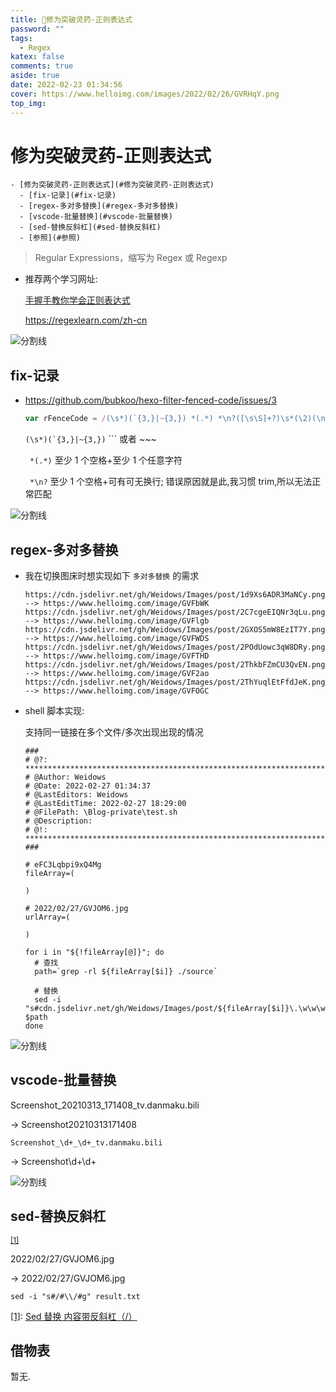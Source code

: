 ```yaml
---
title: 🙉修为突破灵药-正则表达式
password: ""
tags:
  - Regex
katex: false
comments: true
aside: true
date: 2022-02-23 01:34:56
cover: https://www.helloimg.com/images/2022/02/26/GVRHqY.png
top_img:
---
```


# 修为突破灵药-正则表达式

<!--
 * @?: *********************************************************************
 * @Author: Weidows
 * @LastEditors: Weidows
 * @LastEditTime: 2022-02-27 18:32:40
 * @FilePath: \Blog-private\source\_posts\experience\regex.md
 * @Description:
 * @!: *********************************************************************
-->

```pullquote mindmap mindmap-md
- [修为突破灵药-正则表达式](#修为突破灵药-正则表达式)
  - [fix-记录](#fix-记录)
  - [regex-多对多替换](#regex-多对多替换)
  - [vscode-批量替换](#vscode-批量替换)
  - [sed-替换反斜杠](#sed-替换反斜杠)
  - [参照](#参照)
```

> Regular Expressions，缩写为 Regex 或 Regexp

- 推荐两个学习网址:

  [手握手教你学会正则表达式](https://zhuanlan.zhihu.com/p/74136752)

  https://regexlearn.com/zh-cn

<a>![分割线](https://cdn.jsdelivr.net/gh/Weidows/Images/img/divider.png)</a>

## fix-记录

- https://github.com/bubkoo/hexo-filter-fenced-code/issues/3

  ```js
  var rFenceCode = /(\s*)(`{3,}|~{3,}) *(.*) *\n?([\s\S]+?)\s*(\2)(\n+|$)/g;
  ```

  `` (\s*)(`{3,}|~{3,}) ``
  \``` 或者 ~~~

  ` *(.*)`
  至少 1 个空格+至少 1 个任意字符

  ` *\n?`
  至少 1 个空格+可有可无换行; 错误原因就是此,我习惯 trim,所以无法正常匹配

<a>![分割线](https://cdn.jsdelivr.net/gh/Weidows/Images/img/divider.png)</a>

## regex-多对多替换

- 我在切换图床时想实现如下 `多对多替换` 的需求

  ```
  https://cdn.jsdelivr.net/gh/Weidows/Images/post/1d9Xs6ADR3MaNCy.png --> https://www.helloimg.com/image/GVFbWK
  https://cdn.jsdelivr.net/gh/Weidows/Images/post/2C7cgeEIQNr3qLu.png --> https://www.helloimg.com/image/GVFlgb
  https://cdn.jsdelivr.net/gh/Weidows/Images/post/2GXOS5mW8EzIT7Y.png --> https://www.helloimg.com/image/GVFWDS
  https://cdn.jsdelivr.net/gh/Weidows/Images/post/2POdUowc3qW8DRy.png --> https://www.helloimg.com/image/GVFTHD
  https://cdn.jsdelivr.net/gh/Weidows/Images/post/2ThkbFZmCU3QvEN.png --> https://www.helloimg.com/image/GVF2ao
  https://cdn.jsdelivr.net/gh/Weidows/Images/post/2ThYuqlEtFfdJeK.png --> https://www.helloimg.com/image/GVFOGC
  ```

- shell 脚本实现:

  支持同一链接在多个文件/多次出现出现的情况

  ```shell
  ###
  # @?: *********************************************************************
  # @Author: Weidows
  # @Date: 2022-02-27 01:34:37
  # @LastEditors: Weidows
  # @LastEditTime: 2022-02-27 18:29:00
  # @FilePath: \Blog-private\test.sh
  # @Description:
  # @!: *********************************************************************
  ###

  # eFC3Lqbpi9xQ4Mg
  fileArray=(

  )

  # 2022/02/27/GVJOM6.jpg
  urlArray=(

  )

  for i in "${!fileArray[@]}"; do
    # 查找
    path=`grep -rl ${fileArray[$i]} ./source`

    # 替换
    sed -i "s#cdn.jsdelivr.net/gh/Weidows/Images/post/${fileArray[$i]}\.\w\w\w#www.helloimg.com/images/${urlArray[$i]}#g" $path
  done
  ```

<a>![分割线](https://cdn.jsdelivr.net/gh/Weidows/Images/img/divider.png)</a>

## vscode-批量替换

Screenshot_20210313_171408_tv.danmaku.bili

-> Screenshot20210313171408

`Screenshot_\d+_\d+_tv.danmaku.bili`

-> Screenshot\d+\d+

<a>![分割线](https://cdn.jsdelivr.net/gh/Weidows/Images/img/divider.png)</a>

## sed-替换反斜杠

<sup id='cite_ref-1'>[\[1\]](#cite_note-1)</sup>

2022/02/27/GVJOM6.jpg

-> 2022\/02\/27\/GVJOM6.jpg

`sed -i "s#/#\\/#g" result.txt`

<a name='cite_note-1' href='#cite_ref-1'>[1]</a>: [Sed 替换 内容带反斜杠（/）](https://blog.csdn.net/weixin_39031707/article/details/104065184)

## 借物表

暂无.

```

```
